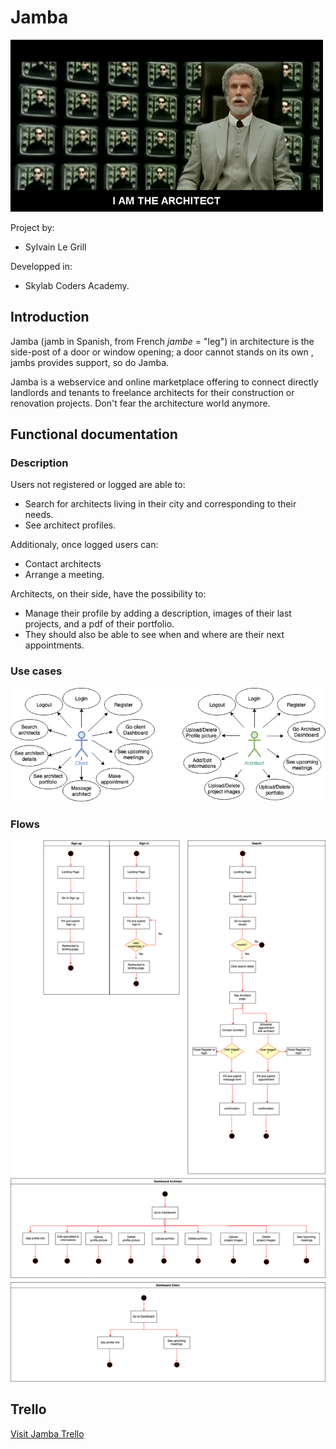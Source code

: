 

# Jamba 

![](./img/jamba-intro.gif)

Project by: 

 - Sylvain Le Grill

 Developped in: 
 - Skylab Coders Academy.

## Introduction

Jamba (jamb in Spanish,  from French *jambe* = "leg") in architecture is the side-post  of a door or window opening;
a door cannot stands on its own , jambs provides support, so do Jamba.


Jamba is a webservice and online marketplace offering to connect directly landlords and tenants to freelance architects for their construction or renovation projects. Don't fear the architecture world anymore.


## Functional documentation

### Description

Users not registered or logged are able to:
- Search for architects living in their city and corresponding to their needs. 
- See architect profiles.

Additionaly, once logged users can: 
- Contact architects
- Arrange a meeting.

Architects, on their side, have the possibility to: 
- Manage their profile by adding a description, images of their last projects, and a pdf of their portfolio.
- They should also be able to see when and where are their next appointments.

### Use cases

![image](./img/use-cases.png)

### Flows


![image](./img/flows.png)


## Trello 

[Visit Jamba Trello](https://trello.com/b/eOvepuLd/jamba)